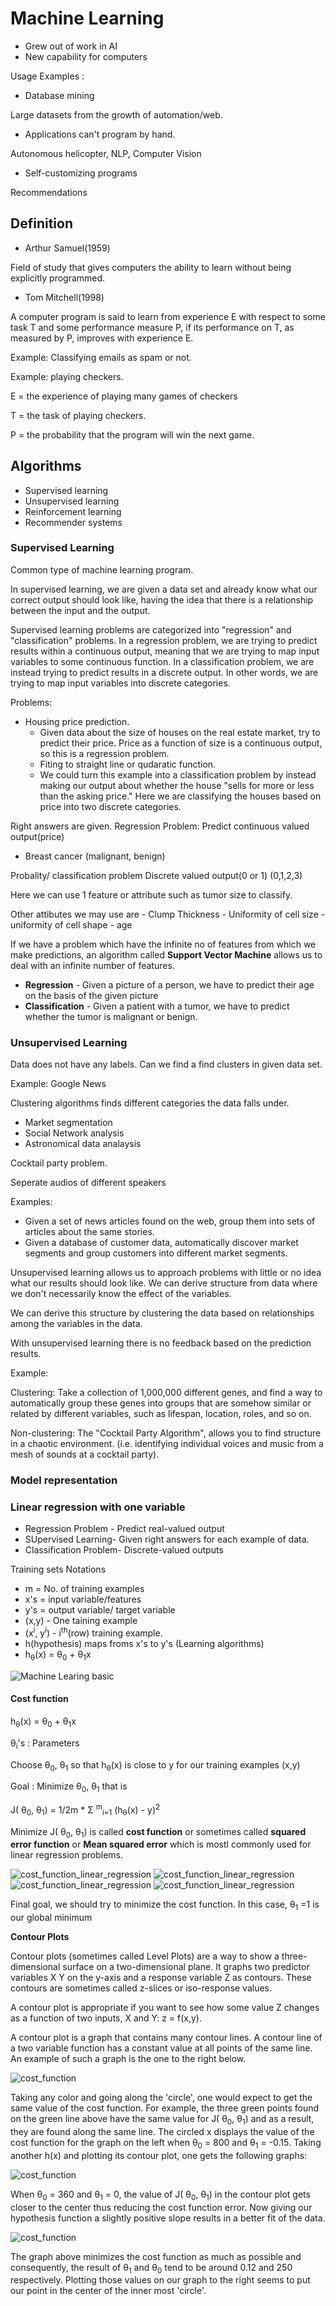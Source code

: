 # Machine Learning

- Grew out of work in AI
- New capability for computers

Usage Examples :

- Database mining

Large datasets from the growth of automation/web.

- Applications can't program by hand.

Autonomous helicopter, NLP, Computer Vision

- Self-customizing programs

Recommendations

## Definition 

* Arthur Samuel(1959)

Field of study that gives computers the ability to learn without being explicitly programmed.

* Tom Mitchell(1998)

A computer program is said to learn from experience E with respect to some task T and some performance measure P, if its performance on T, as measured by P, improves with experience E.

Example: Classifying emails as spam or not.

Example: playing checkers.

E = the experience of playing many games of checkers

T = the task of playing checkers.

P = the probability that the program will win the next game.

## Algorithms

- Supervised learning
- Unsupervised learning 
- Reinforcement learning 
- Recommender systems

### Supervised Learning

Common type of machine learning program.

In supervised learning, we are given a data set and already know what our correct output should look like, having the idea that there is a relationship between the input and the output.

Supervised learning problems are categorized into "regression" and "classification" problems. In a regression problem, we are trying to predict results within a continuous output, meaning that we are trying to map input variables to some continuous function. In a classification problem, we are instead trying to predict results in a discrete output. In other words, we are trying to map input variables into discrete categories.

Problems:

- Housing price prediction.
    * Given data about the size of houses on the real estate market, try to predict their price. Price as a function of size is a continuous output, so this is a regression problem.
    * Fiting to straight line or qudaratic function.
    * We could turn this example into a classification problem by instead making our output about whether the house "sells for more or less than the asking price." Here we are classifying the houses based on price into two discrete categories.

Right answers are given.
Regression Problem: Predict continuous valued output(price)

- Breast cancer (malignant, benign)

Probality/ classification problem
Discrete valued output(0 or 1) (0,1,2,3)

Here we can use 1 feature or attribute such as tumor size to classify.

Other attibutes we may use are
    - Clump Thickness
    - Uniformity of cell size
    - uniformity of cell shape
    - age

If we have a problem which have the infinite no of features from which we make predictions, an algorithm called **Support Vector Machine**  allows us to deal with an infinite number of features.


- **Regression** - Given a picture of a person, we have to predict their age on the basis of the given picture
- **Classification** - Given a patient with a tumor, we have to predict whether the tumor is malignant or benign.

### Unsupervised Learning

Data does not have any labels. Can we find a find clusters in given data set.

Example: Google News

Clustering algorithms finds different categories the data falls under.

- Market segmentation
- Social Network analysis
- Astronomical data analaysis

Cocktail party problem.

Seperate audios of different speakers

Examples:

* Given a set of news articles found on the web, group them into sets of articles about the same stories.
* Given a database of customer data, automatically discover market segments and group customers into different market segments.

Unsupervised learning allows us to approach problems with little or no idea what our results should look like. We can derive structure from data where we don't necessarily know the effect of the variables.

We can derive this structure by clustering the data based on relationships among the variables in the data.

With unsupervised learning there is no feedback based on the prediction results.

Example:

Clustering: Take a collection of 1,000,000 different genes, and find a way to automatically group these genes into groups that are somehow similar or related by different variables, such as lifespan, location, roles, and so on.

Non-clustering: The "Cocktail Party Algorithm", allows you to find structure in a chaotic environment. (i.e. identifying individual voices and music from a mesh of sounds at a cocktail party).

### Model representation

### Linear regression with one variable

* Regression Problem -      Predict real-valued output
* SUpervised Learning-      Given right answers for each example of data.
* Classification Problem-   Discrete-valued outputs

Training sets Notations

* m = No. of training examples
* x's = input variable/features
* y's = output variable/ target variable
* (x,y) - One taining example
* (x<sup>i</sup>, y<sup>i</sup>) - i<sup>th</sup>(row) training example.
* h(hypothesis) maps froms x's to y's (Learning algorithms)
* h<sub>&theta;</sub>(x) = &theta;<sub>0</sub> + &theta;<sub>1</sub>x 

<img src="images/basic_ml.png" alt="Machine Learing basic">

#### Cost function

h<sub>&theta;</sub>(x) = &theta;<sub>0</sub> + &theta;<sub>1</sub>x 

&theta;<sub>i</sub>'s : Parameters

Choose &theta;<sub>0</sub>, &theta;<sub>1</sub> so that h<sub>&theta;</sub>(x) is close to y for our training examples (x,y)

Goal : Minimize &theta;<sub>0</sub>, &theta;<sub>1</sub> that is 

J( &theta;<sub>0</sub>, &theta;<sub>1</sub>) = 1/2m * &Sigma; <sup>m</sup><sub>i=1</sub> (h<sub>&theta;</sub>(x) - y)<sup>2</sup>


Minimize J( &theta;<sub>0</sub>, &theta;<sub>1</sub>) is called **cost function** or sometimes called **squared error function** or **Mean squared error** which is mostl commonly used for linear regression problems.

<img src="images/cost_function_linear_regression.png" alt="cost_function_linear_regression">

<img src="images/cost_function_linear_regression1.png" alt="cost_function_linear_regression">

<img src="images/cost_function_linear_regression2.png" alt="cost_function_linear_regression">

<img src="images/cost_function_linear_regression3.png" alt="cost_function_linear_regression">


Final goal, we should try to minimize the cost function. In this case,  &theta;<sub>1</sub>  =1 is our global minimum

**Contour Plots**

Contour plots (sometimes called Level Plots) are a way to show a three-dimensional surface on a two-dimensional plane. It graphs two predictor variables X Y on the y-axis and a response variable Z as contours. These contours are sometimes called z-slices or iso-response values.

A contour plot is appropriate if you want to see how some value Z changes as a function of two inputs, X and Y:
z = f(x,y).

A contour plot is a graph that contains many contour lines. A contour line of a two variable function has a constant value at all points of the same line. An example of such a graph is the one to the right below.

<img src="images/contour1.png" alt="cost_function">

Taking any color and going along the 'circle', one would expect to get the same value of the cost function. For example, the three green points found on the green line above have the same value for J( &theta;<sub>0</sub>, &theta;<sub>1</sub>) and as a result, they are found along the same line. The circled x displays the value of the cost function for the graph on the left when  &theta;<sub>0</sub> = 800 and &theta;<sub>1</sub> = -0.15. Taking another h(x) and plotting its contour plot, one gets the following graphs:

<img src="images/contour2.png" alt="cost_function">


When &theta;<sub>0</sub> = 360 and &theta;<sub>1</sub> =  0, the value of J( &theta;<sub>0</sub>, &theta;<sub>1</sub>) in the contour plot gets closer to the center thus reducing the cost function error. Now giving our hypothesis function a slightly positive slope results in a better fit of the data.

<img src="images/contour3.png" alt="cost_function">

The graph above minimizes the cost function as much as possible and consequently, the result of &theta;<sub>1</sub> and &theta;<sub>0</sub> tend to be around 0.12 and 250 respectively. Plotting those values on our graph to the right seems to put our point in the center of the inner most 'circle'.